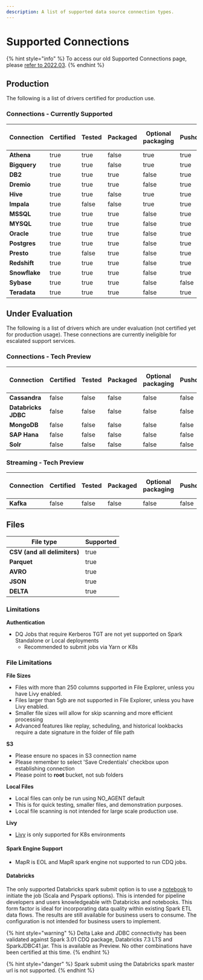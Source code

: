 ```yaml
---
description: A list of supported data source connection types.
---
```


# Supported Connections

{% hint style="info" %}
To access our old Supported Connections page, please [refer to 2022.03](https://dq-docs.collibra.com/v/2022.03/connecting-to-dbs-in-owl-web/supported-drivers).
{% endhint %}

## Production

The following is a list of drivers certified for production use.

### Connections - Currently Supported

<table><thead><tr><th>Connection</th><th data-type="checkbox">Certified</th><th data-type="checkbox">Tested</th><th data-type="checkbox">Packaged</th><th data-type="checkbox">Optional packaging</th><th data-type="checkbox">Pushdown</th><th data-type="checkbox">Estimate job</th><th data-type="checkbox">Filtergram</th><th data-type="checkbox">Analyze data</th><th data-type="checkbox">Schedule</th><th data-type="checkbox">Spark agent</th><th data-type="checkbox">Yarn agent</th><th data-type="checkbox">Parallel JDBC</th><th data-type="checkbox">Session state</th><th data-type="checkbox">Kerberos password</th><th data-type="checkbox">Kerberos password manager</th><th data-type="checkbox">Kerberos keytab</th><th data-type="checkbox">Kerberos TGT</th><th data-type="checkbox">Standalone (non-Livy)</th></tr></thead><tbody><tr><td><strong>Athena</strong></td><td>true</td><td>true</td><td>false</td><td>true</td><td>true</td><td>true</td><td>true</td><td>true</td><td>true</td><td>true</td><td>true</td><td>true</td><td>false</td><td>false</td><td>false</td><td>false</td><td>false</td><td>true</td></tr><tr><td><strong>Bigquery</strong></td><td>true</td><td>true</td><td>false</td><td>true</td><td>true</td><td>true</td><td>true</td><td>true</td><td>true</td><td>true</td><td>true</td><td>true</td><td>false</td><td>false</td><td>false</td><td>false</td><td>false</td><td>true</td></tr><tr><td><strong>DB2</strong></td><td>true</td><td>true</td><td>true</td><td>false</td><td>true</td><td>true</td><td>true</td><td>true</td><td>true</td><td>true</td><td>true</td><td>true</td><td>false</td><td>false</td><td>false</td><td>false</td><td>false</td><td>true</td></tr><tr><td><strong>Dremio</strong></td><td>true</td><td>true</td><td>true</td><td>false</td><td>true</td><td>true</td><td>true</td><td>true</td><td>true</td><td>true</td><td>true</td><td>true</td><td>false</td><td>false</td><td>false</td><td>false</td><td>false</td><td>true</td></tr><tr><td><strong>Hive</strong></td><td>true</td><td>true</td><td>false</td><td>true</td><td>true</td><td>true</td><td>true</td><td>true</td><td>true</td><td>true</td><td>true</td><td>true</td><td>false</td><td>true</td><td>true</td><td>true</td><td>true</td><td>true</td></tr><tr><td><strong>Impala</strong></td><td>true</td><td>false</td><td>false</td><td>true</td><td>true</td><td>true</td><td>true</td><td>true</td><td>true</td><td>true</td><td>true</td><td>true</td><td>false</td><td>true</td><td>true</td><td>true</td><td>true</td><td>true</td></tr><tr><td><strong>MSSQL</strong></td><td>true</td><td>true</td><td>true</td><td>false</td><td>true</td><td>true</td><td>true</td><td>true</td><td>true</td><td>true</td><td>true</td><td>true</td><td>false</td><td>false</td><td>false</td><td>false</td><td>false</td><td>true</td></tr><tr><td><strong>MYSQL</strong></td><td>true</td><td>true</td><td>true</td><td>false</td><td>true</td><td>true</td><td>true</td><td>true</td><td>true</td><td>true</td><td>true</td><td>true</td><td>false</td><td>false</td><td>false</td><td>false</td><td>false</td><td>true</td></tr><tr><td><strong>Oracle</strong></td><td>true</td><td>true</td><td>true</td><td>false</td><td>true</td><td>true</td><td>true</td><td>true</td><td>true</td><td>true</td><td>true</td><td>true</td><td>false</td><td>false</td><td>false</td><td>false</td><td>false</td><td>true</td></tr><tr><td><strong>Postgres</strong></td><td>true</td><td>true</td><td>true</td><td>false</td><td>true</td><td>true</td><td>true</td><td>true</td><td>true</td><td>true</td><td>true</td><td>true</td><td>false</td><td>false</td><td>false</td><td>false</td><td>false</td><td>true</td></tr><tr><td><strong>Presto</strong></td><td>true</td><td>false</td><td>true</td><td>false</td><td>true</td><td>true</td><td>true</td><td>true</td><td>true</td><td>true</td><td>true</td><td>true</td><td>false</td><td>false</td><td>false</td><td>false</td><td>false</td><td>true</td></tr><tr><td><strong>Redshift</strong></td><td>true</td><td>true</td><td>true</td><td>false</td><td>true</td><td>true</td><td>true</td><td>true</td><td>true</td><td>true</td><td>true</td><td>true</td><td>false</td><td>false</td><td>false</td><td>false</td><td>false</td><td>true</td></tr><tr><td><strong>Snowflake</strong></td><td>true</td><td>true</td><td>true</td><td>false</td><td>true</td><td>true</td><td>true</td><td>true</td><td>true</td><td>true</td><td>true</td><td>true</td><td>false</td><td>false</td><td>false</td><td>false</td><td>false</td><td>true</td></tr><tr><td><strong>Sybase</strong></td><td>true</td><td>true</td><td>true</td><td>false</td><td>false</td><td>true</td><td>true</td><td>true</td><td>true</td><td>true</td><td>true</td><td>false</td><td>false</td><td>false</td><td>false</td><td>false</td><td>false</td><td>true</td></tr><tr><td><strong>Teradata</strong></td><td>true</td><td>true</td><td>true</td><td>false</td><td>true</td><td>true</td><td>true</td><td>true</td><td>true</td><td>true</td><td>true</td><td>true</td><td>false</td><td>false</td><td>false</td><td>false</td><td>false</td><td>true</td></tr></tbody></table>

## Under Evaluation

The following is a list of drivers which are under evaluation (not certified yet for production usage). These connections are currently ineligible for escalated support services.&#x20;

### Connections - Tech Preview

<table><thead><tr><th>Connection</th><th data-type="checkbox">Certified</th><th data-type="checkbox">Tested</th><th data-type="checkbox">Packaged</th><th data-type="checkbox">Optional packaging</th><th data-type="checkbox">Pushdown</th><th data-type="checkbox">Estimate job</th><th data-type="checkbox">Filtergram</th><th data-type="checkbox">Analyze data</th><th data-type="checkbox">Schedule</th><th data-type="checkbox">Spark agent</th><th data-type="checkbox">Yarn agent</th><th data-type="checkbox">Parallel JDBC</th><th data-type="checkbox">Session state</th><th data-type="checkbox">Kerberos state</th><th data-type="checkbox">Kerberos password manager</th><th data-type="checkbox">Kerberos keytab</th><th data-type="checkbox">Kerberos TGT</th><th data-type="checkbox">Standalone (non-Livy)</th></tr></thead><tbody><tr><td><strong>Cassandra</strong></td><td>false</td><td>false</td><td>false</td><td>false</td><td>false</td><td>false</td><td>false</td><td>false</td><td>false</td><td>false</td><td>false</td><td>false</td><td>false</td><td>false</td><td>false</td><td>false</td><td>false</td><td>false</td></tr><tr><td><strong>Databricks JDBC</strong> </td><td>false</td><td>false</td><td>false</td><td>false</td><td>false</td><td>false</td><td>false</td><td>false</td><td>false</td><td>false</td><td>false</td><td>false</td><td>false</td><td>false</td><td>false</td><td>false</td><td>false</td><td>false</td></tr><tr><td><strong>MongoDB</strong></td><td>false</td><td>false</td><td>false</td><td>false</td><td>false</td><td>true</td><td>false</td><td>true</td><td>true</td><td>true</td><td>true</td><td>false</td><td>false</td><td>false</td><td>false</td><td>false</td><td>false</td><td>true</td></tr><tr><td><strong>SAP Hana</strong></td><td>false</td><td>false</td><td>false</td><td>false</td><td>false</td><td>false</td><td>false</td><td>false</td><td>false</td><td>false</td><td>false</td><td>false</td><td>false</td><td>false</td><td>false</td><td>false</td><td>false</td><td>false</td></tr><tr><td><strong>Solr</strong></td><td>false</td><td>false</td><td>false</td><td>false</td><td>false</td><td>false</td><td>false</td><td>false</td><td>false</td><td>false</td><td>false</td><td>false</td><td>false</td><td>false</td><td>false</td><td>false</td><td>false</td><td>false</td></tr></tbody></table>

### Streaming - Tech Preview

<table><thead><tr><th>Connection</th><th data-type="checkbox">Certified</th><th data-type="checkbox">Tested</th><th data-type="checkbox">Packaged</th><th data-type="checkbox">Optional packaging</th><th data-type="checkbox">Pushdown</th><th data-type="checkbox">Estimate job</th><th data-type="checkbox">Filtergram</th><th data-type="checkbox">Analyze data</th><th data-type="checkbox">Schedule</th><th data-type="checkbox">Spark agent</th><th data-type="checkbox">Yarn agent</th><th data-type="checkbox">Parallel JDBC</th><th data-type="checkbox">Session state</th><th data-type="checkbox">Kerberos password</th><th data-type="checkbox">Kerberos password manager</th><th data-type="checkbox">Kerberos TGT</th><th data-type="checkbox">CRDB metastore</th><th data-type="checkbox">Standalone (non-Livy)</th></tr></thead><tbody><tr><td><strong>Kafka</strong></td><td>false</td><td>false</td><td>false</td><td>false</td><td>false</td><td>false</td><td>false</td><td>false</td><td>false</td><td>false</td><td>false</td><td>false</td><td>false</td><td>false</td><td>false</td><td>false</td><td>false</td><td>false</td></tr></tbody></table>

## Files

<table><thead><tr><th>File type</th><th data-type="checkbox">Supported</th></tr></thead><tbody><tr><td><strong>CSV (and all delimiters)</strong></td><td>true</td></tr><tr><td><strong>Parquet</strong></td><td>true</td></tr><tr><td><strong>AVRO</strong></td><td>true</td></tr><tr><td><strong>JSON</strong></td><td>true</td></tr><tr><td><strong>DELTA</strong></td><td>true</td></tr></tbody></table>

### **Limitations**

**Authentication**

* DQ Jobs that require Kerberos TGT are not yet supported on Spark Standalone or Local deployments
  * Recommended to submit jobs via Yarn or K8s

### **File Limitations**

**File Sizes**

* Files with more than 250 columns supported in File Explorer, unless you have Livy enabled.
* Files larger than 5gb are not supported in File Explorer, unless you have Livy enabled.&#x20;
* Smaller file sizes will allow for skip scanning and more efficient processing
* Advanced features like replay, scheduling, and historical lookbacks require a date signature in the folder of file path

**S3**

* Please ensure no spaces in S3 connection name
* Please remember to select 'Save Credentials' checkbox upon establishing connection
* Please point to **root** bucket, not sub folders

**Local Files**

* Local files can only be run using NO\_AGENT default
* This is for quick testing, smaller files, and demonstration purposes.&#x20;
* Local file scanning is not intended for large scale production use.

**Livy**

* [Livy](https://dq-docs.collibra.com/apis/rest-apis/livy) is only supported for K8s environments

#### Spark Engine Support

* MapR is EOL and MapR spark engine not supported to run CDQ jobs.

#### Databricks

The only supported Databricks spark submit option is to use a [notebook](../../dq-job-examples/data-quality-pipelines/aws-databricks-dq-pipeline.md) to initiate the job (Scala and Pyspark options).  This is intended for pipeline developers and users knowledgeable with Databricks and notebooks.  This form factor is ideal for incorporating data quality within existing Spark ETL data flows.  The results are still available for business users to consume.  The configuration is not intended for business users to implement.

{% hint style="warning" %}
Delta Lake and JDBC connectivity has been validated against Spark 3.01 CDQ package, Databricks 7.3 LTS and SparkJDBC41.jar.  This is available as Preview.  No other combinations have been certified at this time.
{% endhint %}

{% hint style="danger" %}
Spark submit using the Databricks spark master url is not supported.&#x20;
{% endhint %}
